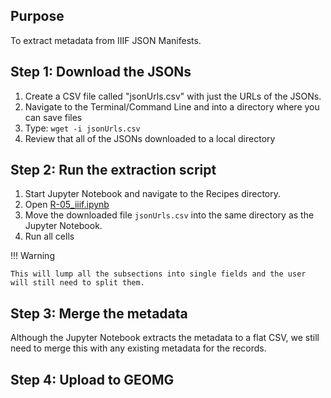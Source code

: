 ## Purpose

To extract metadata from IIIF JSON Manifests.


## Step 1: Download the JSONs

1. Create a CSV file called "jsonUrls.csv" with just the URLs of the JSONs.
2. Navigate to the Terminal/Command Line and into a directory where you can save files
3. Type: `wget -i jsonUrls.csv`
4. Review that all of the JSONs downloaded to a local directory

## Step 2: Run the extraction script

1. Start Jupyter Notebook and navigate to the Recipes directory.
2. Open [R-05_iiif.ipynb](https://github.com/geobtaa/harvesting-guide/blob/main/docs/2-Recipes/R-05_IIIF/R-05_IIIF.ipynb)
3. Move the downloaded file `jsonUrls.csv` into the same directory as the Jupyter Notebook.
4. Run all cells

!!! Warning

	This will lump all the subsections into single fields and the user will still need to split them.

## Step 3: Merge the metadata

Although the Jupyter Notebook extracts the metadata to a flat CSV, we still need to merge this with any existing metadata for the records.

## Step 4: Upload to GEOMG